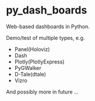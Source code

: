 # py_dash_boards
Web-based dashboards in Python.

Demo/test of multiple types, e.g.
- Panel(Holoviz)
- Dash
- Plotly(PlotlyExpress)
- PyGWalker
- D-Tale(dtale)
- Vizro

And possibly more in future ...
